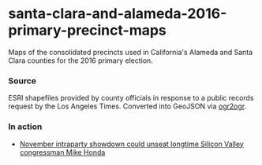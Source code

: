 # santa-clara-and-alameda-2016-primary-precinct-maps

Maps of the consolidated precincts used in California's Alameda and Santa Clara counties for the 2016 primary election.

### Source

ESRI shapefiles provided by county officials in response to a public records request by the Los Angeles Times. Converted into GeoJSON via [ogr2ogr](https://gist.github.com/benbalter/5858851).

### In action

* [November intraparty showdown could unseat longtime Silicon Valley congressman Mike Honda](http://www.latimes.com/politics/la-pol-ca-mike-honda-ro-khanna-congress-20160804-snap-story.html)
